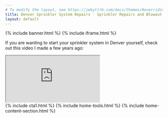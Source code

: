 ```yaml
---
# To modify the layout, see https://jekyllrb.com/docs/themes/#overriding-theme-defaults
title: Denver Sprinkler System Repairs - Sprinkler Repairs and Blowout in Denver 70 CFM and Winterization
layout: default
---
```

  {% include banner.html %}
  {% include iframe.html %}


<div class="sec">
    <div class="container">
        <div class="row">
            <div class="col-lg-12">
              <p>If you are wanting to start your sprinkler system in Denver yourself,  check out this video I made a few years ago:
              </p>
                <div class="embed-responsive embed-responsive-16by9">
                  <iframe class="embed-responsive-item" src="https://www.youtube.com/embed/6nz-fjVI36g" allowfullscreen></iframe>
                </div>
            </div>
        </div>
    </div>
</div>
  {% include cta1.html %}
  {% include home-tools.html %}
  {% include home-content-section.html %}